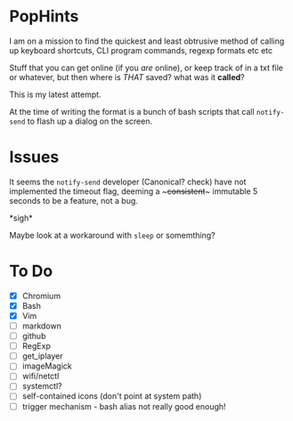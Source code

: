 # PopHints

I am on a mission to find the quickest and least obtrusive method of calling up keyboard shortcuts, CLI program commands, regexp formats etc etc 

Stuff that you can get online (if you _are_ online), or keep track of in a txt file or whatever, but then where is _THAT_ saved? what was it **called**?

This is my latest attempt.

At the time of writing the format is a bunch of bash scripts that call ```notify-send``` to flash up a dialog on the screen.

# Issues

It seems the ```notify-send``` developer (Canonical? check) have not implemented the timeout flag, deeming a ~~~consistent~~~ immutable 5 seconds to be a feature, not a bug.

\*sigh\*

Maybe look at a workaround with ```sleep``` or somemthing?

# To Do

- [x] Chromium
- [x] Bash
- [x] Vim
- [ ] markdown
- [ ] github
- [ ] RegExp
- [ ] get_iplayer
- [ ] imageMagick
- [ ] wifi/netctl
- [ ] systemctl?
- [ ] self-contained icons (don't point at system path)
- [ ] trigger mechanism - bash alias not really good enough!
